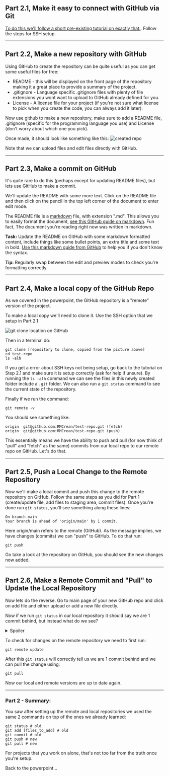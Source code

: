 ## Part 2.1, Make it easy to connect with GitHub via Git

[To do this we'll follow a short pre-existing tutorial on exactly that.](https://coderefinery.github.io/installation/ssh/). Follow the steps for SSH setup.

---

## Part 2.2, Make a new repository with GitHub

Using GitHub to create the repository can be quite useful as you can get some useful files for free:

- README - this will be displayed on the front page of the repository making it a great place to provide a summary of the project. 
- .gitignore - Language specific .gitignore files with plenty of file extensions you wont want to upload to GitHub already defined for you. 
- License - A license file for your project (if you're not sure what license to pick when you create the code, you can always add it later).

Now use github to make a new repository, make sure to add a README file, .gitignore (specific for the programming language you use) and License (don't worry about which one you pick).


Once made, it should look like something like this:
![created repo](assets/day1/git_example_created_repo.png)

Note that we can upload files and edit files directly with GitHub.

---

## Part 2.3, Make a commit on GitHub
It's quite rare to do this (perhaps except for updating README files), but lets use GitHub to make a commit.

We'll update the README with some more text. Click on the README file and then click on the pencil in the top left corner of the document to enter edit mode.

The README file is a [markdown](https://docs.github.com/en/get-started/writing-on-github/getting-started-with-writing-and-formatting-on-github/basic-writing-and-formatting-syntax) file, with extension ".md". This allows you to easily format the document, [see this GitHub guide on markdown](https://docs.github.com/en/get-started/writing-on-github/getting-started-with-writing-and-formatting-on-github/basic-writing-and-formatting-syntax). Fun fact, The document you're reading right now was written in markdown.

**Task:** Update the README on GitHub with some markdown formatted content, include things like some bullet points, an extra title and some text in bold. [Use this markdown guide from GitHub](https://docs.github.com/en/get-started/writing-on-github/getting-started-with-writing-and-formatting-on-github/basic-writing-and-formatting-syntax) to help you if you don't know the syntax. 

**Tip:** Regularly swap between the edit and preview modes to check you're formatting correctly.

---

## Part 2.4, Make a local copy of the GitHub Repo

As we covered in the powerpoint, the GitHub repository is a "remote" version of the project.

To make a local copy we'll need to clone it. Use the SSH option that we setup in Part 2.1

![git clone location on GitHub](assets/day1/git_clone_option.png)

Then in a terminal do:

```
git clone [repository to clone, copied from the picture above]
cd test-repo
ls -alh
```

If you get a error about SSH keys not being setup, go back to the tutorial on Step 2.1 and make sure it is setup correctly (ask for help if unsure).
By running the `ls -alh` command we can see the files in this newly created folder include a `.git` folder. We can also run a `git status` command to see the current state of the repository.

Finally if we run the command:

```
git remote -v
```

You should see something like:

```
origin  git@github.com:RMCrean/test-repo.git (fetch)
origin  git@github.com:RMCrean/test-repo.git (push)
```

This essentially means we have the ability to push and pull (for now think of "pull" and "fetch" as the same) commits from our local repo to our remote repo on GitHub. Let's do that.

---

## Part 2.5, Push a Local Change to the Remote Repository

Now we'll make a local commit and push this change to the remote repository on GitHub. Follow the same steps as you did for Part 1 (create/update file, add files to staging area, commit files). Once you're done run `git status`, you'll see something along these lines:

```
On branch main
Your branch is ahead of 'origin/main' by 1 commit.
```

Here origin/main refers to the remote (GitHub). As the message implies, we have changes (commits) we can "push" to GitHub. To do that run:

```
git push
```

Go take a look at the repository on GitHub, you should see the new changes now added.

---

## Part 2.6, Make a Remote Commit and "Pull" to Update the Local Repository

Now lets do the reverse. Go to main page of your new GitHub repo and click on add file and either upload or add a new file directly.

Now if we run `git status` in our local repository it should say we are 1 commit behind, but instead what do we see?

<details markdown="1">
 <summary>Spoiler</summary>
We see we're up to date. So the changes on the remote aren't yet known about on our local repository.
</details>


To check for changes on the remote repository we need to first run:

```
git remote update
```

After this `git status` will correctly tell us we are 1 commit behind and we can pull the change using:

```
git pull
```

Now our local and remote versions are up to date again.

---

### Part 2 - Summary:

You saw after setting up the remote and local repositories we used the same 2 commands on top of the ones we already learned:

```
git status # old
git add [files_to_add] # old
git commit # old
git push # new
git pull # new 
```

For projects that you work on alone, that's not too far from the truth once you're setup. 

Back to the powerpoint...
